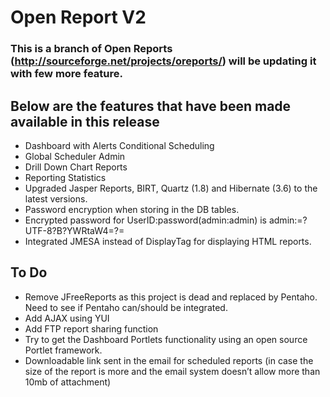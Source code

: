 # Open Report V2 #
### This is a branch of Open Reports (http://sourceforge.net/projects/oreports/) will be updating it with few more feature. ###


## Below are the features that have been made available in this release ##

  * Dashboard with Alerts Conditional Scheduling
  * Global Scheduler Admin
  * Drill Down Chart Reports
  * Reporting Statistics
  * Upgraded Jasper Reports, BIRT, Quartz (1.8) and Hibernate (3.6) to the latest versions.
  * Password encryption when storing in the DB tables.
  * Encrypted password for UserID:password(admin:admin) is admin:=?UTF-8?B?YWRtaW4=?=
  * Integrated JMESA instead of DisplayTag for displaying HTML reports.

## To Do ##

  * Remove JFreeReports as this project is dead and replaced by Pentaho. Need to see if Pentaho can/should be integrated.
  * Add AJAX using YUI
  * Add FTP report sharing function
  * Try to get the Dashboard Portlets functionality using an open source Portlet framework.
  * Downloadable link sent in the email for scheduled reports (in case the size of the  report is more and the email system doesn’t allow more than 10mb of attachment)